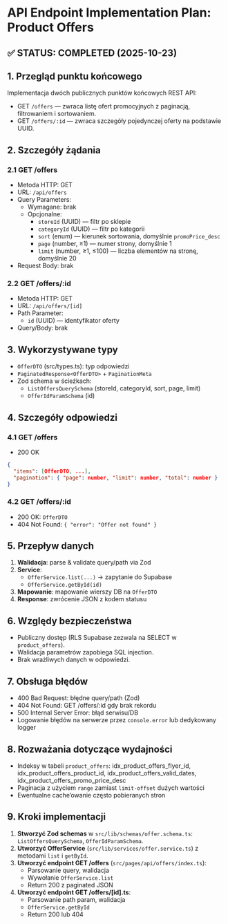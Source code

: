 # API Endpoint Implementation Plan: Product Offers  

## ✅ STATUS: COMPLETED (2025-10-23)

## 1. Przegląd punktu końcowego  
Implementacja dwóch publicznych punktów końcowych REST API:  
- GET `/offers` — zwraca listę ofert promocyjnych z paginacją, filtrowaniem i sortowaniem.  
- GET `/offers/:id` — zwraca szczegóły pojedynczej oferty na podstawie UUID.  

## 2. Szczegóły żądania  

### 2.1 GET /offers  
- Metoda HTTP: GET  
- URL: `/api/offers`  
- Query Parameters:  
  - Wymagane: brak  
  - Opcjonalne:  
    - `storeId` (UUID) — filtr po sklepie  
    - `categoryId` (UUID) — filtr po kategorii  
    - `sort` (enum) — kierunek sortowania, domyślnie `promoPrice_desc`  
    - `page` (number, ≥1) — numer strony, domyślnie 1  
    - `limit` (number, ≥1, ≤100) — liczba elementów na stronę, domyślnie 20  
- Request Body: brak  

### 2.2 GET /offers/:id  
- Metoda HTTP: GET  
- URL: `/api/offers/[id]`  
- Path Parameter:  
  - `id` (UUID) — identyfikator oferty  
- Query/Body: brak  

## 3. Wykorzystywane typy  
- `OfferDTO` (src/types.ts): typ odpowiedzi  
- `PaginatedResponse<OfferDTO>` + `PaginationMeta`  
- Zod schema w ścieżkach:  
  - `ListOffersQuerySchema` (storeId, categoryId, sort, page, limit)  
  - `OfferIdParamSchema` (id)  

## 4. Szczegóły odpowiedzi  

### 4.1 GET /offers  
- 200 OK  
```json
{
  "items": [OfferDTO, ...],
  "pagination": { "page": number, "limit": number, "total": number }
}
```  

### 4.2 GET /offers/:id  
- 200 OK: `OfferDTO`  
- 404 Not Found: `{ "error": "Offer not found" }`  

## 5. Przepływ danych  
1. **Walidacja**: parse & validate query/path via Zod  
2. **Service**:  
   - `OfferService.list(...)` → zapytanie do Supabase  
   - `OfferService.getById(id)`  
3. **Mapowanie**: mapowanie wierszy DB na `OfferDTO`  
4. **Response**: zwrócenie JSON z kodem statusu  

## 6. Względy bezpieczeństwa  
- Publiczny dostęp (RLS Supabase zezwala na SELECT w `product_offers`).  
- Walidacja parametrów zapobiega SQL injection.  
- Brak wrażliwych danych w odpowiedzi.  

## 7. Obsługa błędów  
- 400 Bad Request: błędne query/path (Zod)  
- 404 Not Found: GET /offers/:id gdy brak rekordu  
- 500 Internal Server Error: błąd serwisu/DB  
- Logowanie błędów na serwerze przez `console.error` lub dedykowany logger  

## 8. Rozważania dotyczące wydajności  
- Indeksy w tabeli `product_offers`: idx_product_offers_flyer_id, idx_product_offers_product_id, idx_product_offers_valid_dates, idx_product_offers_promo_price_desc  
- Paginacja z użyciem `range` zamiast `limit-offset` dużych wartości  
- Ewentualne cache’owanie często pobieranych stron 

## 9. Kroki implementacji  
1. **Stworzyć Zod schemas** w `src/lib/schemas/offer.schema.ts`: `ListOffersQuerySchema`, `OfferIdParamSchema`.  
2. **Utworzyć OfferService** (`src/lib/services/offer.service.ts`) z metodami `list` i `getById`.  
3. **Utworzyć endpoint GET /offers** (`src/pages/api/offers/index.ts`):  
   - Parsowanie query, walidacja  
   - Wywołanie `OfferService.list`  
   - Return 200 z paginated JSON  
4. **Utworzyć endpoint GET /offers/[id].ts**:  
   - Parsowanie path param, walidacja  
   - `OfferService.getById`  
   - Return 200 lub 404   